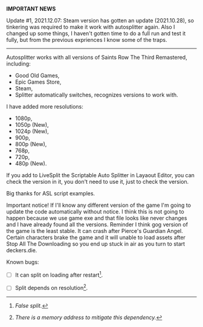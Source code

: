 **IMPORTANT NEWS**

Update #1, 2021.12.07: Steam version has gotten an update (2021.10.28), so tinkering was required to make it work with autosplitter again. Also I changed up some things, I haven't gotten time to do a full run and test it fully, but from the previous expriences I know some of the traps.

<hr>
 
Autosplitter works with all versions of Saints Row The Third Remastered, including:

- Good Old Games,
- Epic Games Store,
- Steam,
- Splitter automatically switches, recognizes versions to work with.

I have added more resolutions:

- 1080p,
- 1050p (New),
- 1024p (New),
- 900p,
- 800p (New),
- 768p,
- 720p,
- 480p (New).

If you add to LiveSplit the Scriptable Auto Splitter in Layaout Editor, you can check the version in it, you don't need to use it, just to check the version.

Big thanks for ASL script examples.

Important notice! If I'll know any different version of the game I'm going to update the code automatically without notice. I think this is not going to happen because we use game exe and that file looks like never changes and I have already found all the versions. Reminder I think gog version of the game is the least stable. It can crash after Pierce's Guardian Angel. Certain characters brake the game and it will unable to load assets after Stop All The Downloading so you end up stuck in air as you turn to start deckers.die.

Known bugs:
- [ ] It can split on loading after restart[^1].

- [ ] Split depends on resolution[^2].

[^1]: *False split.*
[^2]: *There is a memory address to mitigate this dependency.*
